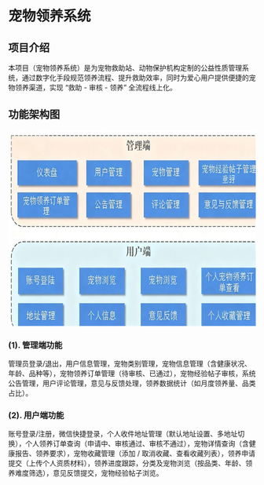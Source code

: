<h1>宠物领养系统</h1>
<h2>项目介绍</h2>
本项目（宠物领养系统）是为宠物救助站、动物保护机构定制的公益性质管理系统，通过数字化手段规范领养流程、提升救助效率，同时为爱心用户提供便捷的宠物领养渠道，实现 “救助 - 审核 - 领养” 全流程线上化。
<h2>功能架构图</h2>
<img src="file/guanli.png" alt="架构图" width="600" height="400">
<h3>(1). 管理端功能​</h3>
管理员登录/退出，用户信息管理，宠物类别管理，宠物信息管理（含健康状况、年龄、品种等），宠物领养订单管理（待审核、已通过），宠物经验帖子审核，系统公告管理，用户评论管理，意见与反馈处理，领养数据统计（如月度领养量、品类占比）。​
<h3>(2). 用户端功能​</h3>
账号登录/注册，微信快捷登录，个人收件地址管理（默认地址设置、多地址切换），个人领养订单查询（申请中、审核通过、审核不通过），宠物详情查询（含健康报告、领养要求），宠物收藏管理（添加 / 取消收藏、查看收藏列表），领养申请提交（上传个人资质材料），领养进度跟踪，分类及宠物浏览（按品类、年龄、领养难度筛选），意见反馈提交，宠物经验帖子浏览。
